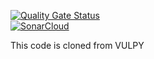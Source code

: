 [![Quality Gate Status](https://sonarcloud.io/api/project_badges/measure?project=demo-proj-omi&metric=alert_status)](https://sonarcloud.io/summary/new_code?id=demo-proj-omi)
<br>
[![SonarCloud](https://sonarcloud.io/images/project_badges/sonarcloud-white.svg)](https://sonarcloud.io/summary/new_code?id=demo-proj-omi)

This code is cloned from VULPY 
